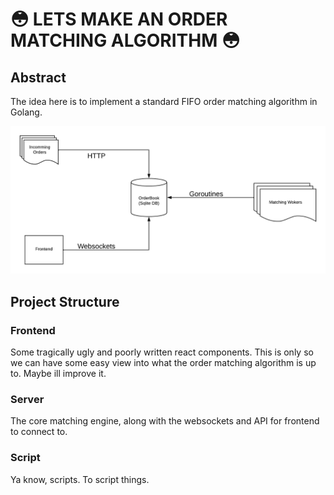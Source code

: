 # :flushed: LETS MAKE AN ORDER MATCHING ALGORITHM :flushed:

## Abstract
The idea here is to implement a standard FIFO order matching algorithm in Golang. 
<p align="center">
  <img src="readme_assets/Order Matching.png" alt="accessibility text">
</p>


## Project Structure

### Frontend
Some tragically ugly and poorly written react components. This is only so we can have some easy view into what the order matching algorithm is up to. Maybe ill improve it.

### Server
The core matching engine, along with the websockets and API for frontend to connect to. 

### Script
Ya know, scripts. To script things.

